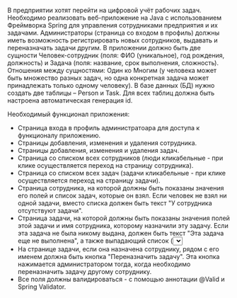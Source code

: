 В предприятии хотят перейти на цифровой учёт рабочих задач. Необходимо реализовать веб-приложение на Java с использованием Фреймворка Spring для управления сотрудниками предприятия и их задачами. 
Администраторы (страница со входом в профиль) должны иметь возможность регистрировать новых сотрудников, выдавать и переназначать задачи другим. 
В приложении должно быть две сущности Человек-сотрудник (поля: ФИО (уникальное), год рождения, должность) и Задача (поля: название, срок выполнения, сложность). 
Отношения между сущностями: Один ко Многим (у человека может быть множество разных задач, но одна конкретная задача может принадлежать только одному человеку). 
В базе данных (БД) нужно создать две таблицы – Person и Task. Для всех таблиц должна быть настроена автоматическая генерация id.

Необходимый функционал приложения:
- Страница входа в профиль администратоара для доступа к функционалу приложению.
- Страницы добавления, изменения и удаления сотрудника.
- Страницы добавления, изменения и удаления задач.
- Страница со списком всех сотрудников (люди кликабельные - при клике осуществляется переход на страницу сотрудника).
- Страница со списком всех задач (задачи кликабельные - при клике осуществляется переход на страницу задачи).
- Страница сотрудника, на которой должны быть показаны значения его полей и список задач, которые он взял.
Если человек не взял ни одной задачи, вместо списка должен быть текст "У сотрудника отсутствуют задачи".
- Страница задачи, на которой должны быть показаны значения полей этой задачи и имя сотрудника, которому назначили эту задачу.
Если эта задача не была никому выдана, должен быть текст "Эта задача еще не выполнена", а также выпадающий список (<select>) со всеми сотрудниками и кнопка "Назначить задачу".
Эта кнопка нажимается администратором тогда, когда нужно назначить задачу конкретному сотруднику. После нажатия на эту кнопку, задача должна начать принадлежать выбранному сотруднику и должна появиться в списке его задач.
- На странице задачи, если она назначена сотруднику, рядом с его именем должна быть кнопка "Переназначить задачу".
Эта кнопка нажимается администратором тогда, когда необходимо переназначить задачу другому сотруднику. 
- Все поля должны валидироваться - с помощью аннотации @Valid и Spring Validator.
